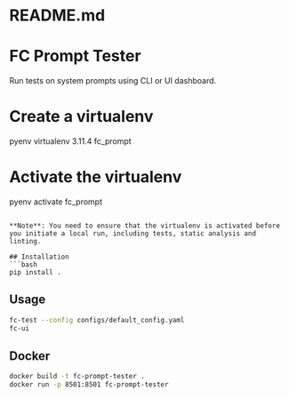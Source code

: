 # README.md
# FC Prompt Tester

Run tests on system prompts using CLI or UI dashboard.

# Create a virtualenv
pyenv virtualenv 3.11.4 fc_prompt

# Activate the virtualenv
pyenv activate fc_prompt
```

**Note**: You need to ensure that the virtualenv is activated before you initiate a local run, including tests, static analysis and linting.

## Installation
```bash
pip install .
```

## Usage
```bash
fc-test --config configs/default_config.yaml
fc-ui
```

## Docker
```bash
docker build -t fc-prompt-tester .
docker run -p 8501:8501 fc-prompt-tester